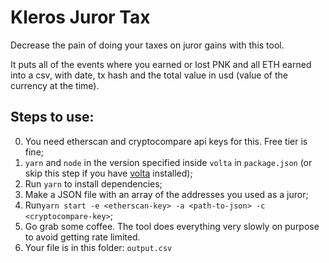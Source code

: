 # Kleros Juror Tax

Decrease the pain of doing your taxes on juror gains with this tool.

It puts all of the events where you earned or lost PNK and all ETH earned into a csv, with date, tx hash and the total value in usd (value of the currency at the time).

## Steps to use:

0. You need etherscan and cryptocompare api keys for this. Free tier is fine;
1. `yarn` and `node` in the version specified inside `volta` in `package.json` (or skip this step if you have [volta](volta.sh) installed);
2. Run `yarn` to install dependencies;
3. Make a JSON file with an array of the addresses you used as a juror;
4. Run`yarn start -e <etherscan-key> -a <path-to-json> -c <cryptocompare-key>`;
5. Go grab some coffee. The tool does everything very slowly on purpose to avoid getting rate limited.
6. Your file is in this folder: `output.csv`
